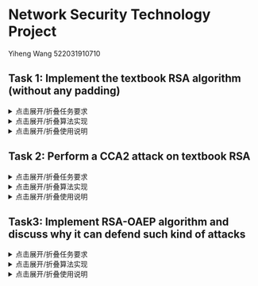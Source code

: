 # Network Security Technology Project

Yiheng Wang 522031910710

## Task 1: Implement the textbook RSA algorithm (without any padding)

<details>
<summary>点击展开/折叠任务要求</summary>

### Requirements

Goal: Implement the textbook RSA algorithm (without any padding)

Your code should be able to:
- Generate a random RSA key pair with a given key size (e.g., 1024-bit)   
- Encrypt a plaintext with the public key.
- Decrypt a ciphertext with the private key.

Files to be Submitted and Standard of Grading:    
- Code : 6 points 
- RSA parameters (Decimal, 1024bits):	 
    - RSA_Moduler.txt	1 point
    - RSA_p.txt		1 point
    - RSA_q.txt		1 point
- RSA key (Decimal, 1024bits):  		 
    - RSA_Secret_Key.txt     1 point
    - RSA_Public_Key.txt     1 point
- Encryption:
    - Raw_Message.txt                                      	1 point
    - Encrypted_Message.txt (hexadecimal)    	1 point   
    - Pass Decryption (TA)                            	2 points

</details>

<details>
<summary>点击展开/折叠算法实现</summary>

### Report

RSA 是最具代表性的公钥加密算法，而 **Textbook RSA** 指的是 *不加任何随机填充*、直接对明文执行模幂运算的最基本方案。本报告基于课程需求，对随附脚本 `textbook_rsa_assignment.py` 进行简要说明，帮助理解其实现细节。

#### 算法概览

* **密钥生成**

  1. 随机生成两 512 bit 素数 `p`、`q`
  2. 计算模数 `n = p · q` 与 欧拉函数 `φ(n) = (p − 1)(q − 1)`
  3. 取公钥指数 `e = 65537`
  4. 通过扩展欧几里得算法求私钥 `d ≡ e⁻¹ (mod φ(n))`
* **加密**
  将明文字节串转为整数 `m`，计算 `c ≡ mᵉ (mod n)`，以十六进制保存。
* **解密**
  读取密文整数 `c`，计算 `m ≡ cᵈ (mod n)`，还原为原始字节流输出。

#### 代码结构

| 函数 / 模块                 | 作用                             | 说明                                   |
| ----------------------- | ------------------------------ | ------------------------------------ |
| `is_probable_prime()`   | Miller–Rabin 素性测试              | 默认 40 轮，确保高置信度                       |
| `keygen()`              | 生成 `p, q, n, e, d`             | 自动规避 `gcd(e, φ) ≠ 1` 冲突              |
| `encrypt() / decrypt()` | 裸模幂运算                          | 直接调用 Python 内置 `pow(base, exp, mod)` |
| CLI 接口                  | `generate / encrypt / decrypt` | 对接测评所需 8 个文件                         |

#### 文件接口一览

随附文件为本地测试结果，可更换原始明文和密钥以重新测试。
| 文件名                      | 内容 / 格式         |
| ------------------------ | --------------- |
| `RSA_p.txt`, `RSA_q.txt` | 素数 `p, q` （十进制） |
| `RSA_Moduler.txt`        | 模数 `n` （十进制）    |
| `RSA_Public_Key.txt`     | 公钥指数 `e` （十进制）  |
| `RSA_Secret_Key.txt`     | 私钥指数 `d` （十进制）  |
| `Raw_Message.txt`        | 原始明文（字节流）       |
| `Encrypted_Message.txt`  | 密文（十六进制字符串）     |
| `Decrypted_Message.txt`  | 解密结果（字节流）       |

</details>

<details>
<summary>点击展开/折叠使用说明</summary>

### How to use

```bash
# 生成 RSA 参数
python textbook_rsa_assignment.py generate

# 对指定明文加密
python textbook_rsa_assignment.py encrypt <input_plaintext_file>

# 对指定密文解密
python textbook_rsa_assignment.py decrypt <input_cipher_hex_file>
```

</details>


## Task 2: Perform a CCA2 attack on textbook RSA

<details>
<summary>点击展开/折叠任务要求</summary>

### Requirements

Goal : Perform a CCA2 attack on textbook RSA

Textbook RSA is elegant, but has no semantic security.

An adaptive chosen-ciphertext attack (abbreviated as CCA2) is an interactive form of chosen-ciphertext attack in which an attacker sends a number of ciphertexts to be decrypted, then uses the results of these decryptions to select subsequent ciphertexts.

The goal of this attack is to gradually reveal information about an encrypted message, or about the decryption key itself.

---

Refer an existing work for the implementation: (Details of this attack can be found in Chap 4.)

Knockel J, Ristenpart T, Crandall J. When textbook RSA is used to protect the privacy of hundreds of millions of users[J]. arXiv preprint arXiv:1802.03367, 2018. (https://arxiv.org/abs/1802.03367)

---

In this attack, the server knows
- RSA key pair
- AES key

The adversary knows
- RSA public key
- a RSA-encrypted AES key
- an AES-encrypted WUP request

The adversary wants to know
- AES key

---

In this part, you are supposed to:
- Properly design your own WUP request format, server-client communication model, etc. 
- Generate a history message by yourself, it should includes a RSA-encrypted AES key and an AES-encrypted request.
- Present the attack process to obtain the AES key (and further decrypt the encrypted request) from the history message.

You can use third-party library to implement AES encryption and decryption.

---

Files to be Submitted and Standard of Grading:    
- Code : 10 points 
- CCA2 (Use RSA parameters in task 1):	 
    - History_Message.txt				1 point
    - AES_Key.txt (hexadecimal, 128bits) 		1 point
    - WUP_Request.txt (hexadecimal) 			1 point
    - AES_Encrypted_WUP.txt (hexadecimal) 		2 points
    - Attack Process to Obtain the AES key: 	10 points	
        - Both Screenshot and Log Files are OK

</details>

<details>
<summary>点击展开/折叠算法实现</summary>

### Report

> **环境**：Python 3 + PyCryptodome   

> **脚本**：`cca2_attack_demo.py`（依赖 `textbook_rsa_assignment.py` 的 1024‑bit Textbook RSA 实现）

> **参考**：Knockel, Ristenpart & Crandall, *Analyzing QQ Browser* §4.1

---

#### 协议回顾

| 步骤 | QQ Browser 6.5 行为                                                   |
| -- | ------------------------------------------------------------------- |
| ①  | 客户端用 **“当前时间（ms）”作种子**生成 128‑bit AES 会话密钥 *k*                       |
| ②  | 用 *textbook RSA*（e = 65537, 1024‑bit *n*）加密 *k* → `C = k^e (mod n)` |
| ③  | 用 *k* 以 **AES‑ECB** 加密 WUP (JSON) 请求 → `CT_AES`                     |
| ④  | 将 `C ∥ CT_AES` 发送服务器                                                |
| ⑤  | 服务器解密 `C` 并 **取最低 128 bit** 作为会话密钥                                  |
| ⑥  | 若 `CT_AES` 解密后是合法 JSON，则回应，否则静默                                     |

无填充 + LSB 截断使服务器自然成为 **按位泄露**的选择密文（CCA2） oracle。

---

#### 攻击原理

设原密钥 *k* 的 RSA 密文为 `C = k^e (mod n)`，公开 *(n, e)*。

* 把 *k* 左移 *b* 位得 `k_b = 2^b·k`；其密文 `C_b = (2^b)^e·k^e = C·(2^{be} mod n)` 可由攻击者直接计算。
* 服务器仅保留 LSB‑128，因此 `k_b` 的高 *(128 − b)* 位全为已知 0。
  猜测该位为 0 并提交 AES 密文；若服务器响应 → 猜对，否则该位必为 1。
* 从最高位到最低位迭代 128 次即恢复完整 *k*。

该方法正是论文 §4.1 “CCA2 attack”，最多 128 oracle 查询即可。

---

#### 脚本结构

| 模块 / 函数              | 作用                                                     | 关键点                                                                         |
| -------------------- | ------------------------------------------------------ | --------------------------------------------------------------------------- |
| **`setup_phase()`**  | 扮演受害者客户端，生成工件                                          | *PRNG(seed=now\_ms)* 生成 AES key；产生最小 JSON WUP；写 `History_Message.txt` 等四个文件 |
| **`Oracle` 类**       | 模拟服务器                                                  | RSA 私钥解密 → 取 LSB‑128 → AES‑ECB 解密 → `json.loads()` 验证                       |
| **`attack_phase()`** | 128 轮查询恢复 *k*                                          | 预计算 `2^e mod n`；循环 *(b = 127 → 0)* 构造 `C_b` 与假密钥；判断服务器响应更新位                 |
| **辅助**               | `aes_encrypt_ecb`, `aes_decrypt_ecb`, `int_to_bytes` 等 | 纯 Python，无外部网络交互                                                            |

输出文件一览：

| 文件                      | 生成阶段   | 内容                                 |
| ----------------------- | ------ | ---------------------------------- |
| `History_Message.txt`   | setup  | 第1行 RSA 密文 (hex); 第2行 AES 密文 (hex) |
| `AES_Key.txt`           | setup  | 真实 AES‑128 key (供评分)               |
| `WUP_Request.txt`       | setup  | 明文 JSON (hex)                      |
| `AES_Encrypted_WUP.txt` | setup  | 加密的 WUP (hex)                      |
| `Recovered_AES_Key.txt` | attack | 攻击后复原的 key (hex)                   |

</details>

<details>
<summary>点击展开/折叠使用说明</summary>

### How to use

```bash
# 生成 RSA 参数
python textbook_rsa_assignment.py generate

# 生成历史消息
python cca2_attack_demo.py setup

# 对捕获的 History_Message.txt 发起 CCA2 攻击
python cca2_attack_demo.py attack
```

示例结果：
```bash
[+] Key pair generated and files written.
[SETUP] Loading RSA parameters …
[SETUP] AES key (from PRNG seeded 1750242148669): 61967946b2cde0fc5f98c57510df8219
[SETUP] Files generated: History_Message.txt etc.
[ATTACK] Loading data …
[ATTACK] Starting 128‑query bit‑oracle attack …
    recovered k[  0] = 1
    recovered k[  1] = 0
    recovered k[  2] = 0
    recovered k[  3] = 1
    ...
    recovered k[127] = 0
[ATTACK] Recovered AES key: 61967946b2cde0fc5f98c57510df8219
[ATTACK] Successfully decrypted victim WUP → {"imei":"990000862471854","url":"https://example.com","ts":1750242148}
[ATTACK] Total oracle queries: 128
```

</details>

## Task3: Implement RSA-OAEP algorithm and discuss why it can defend such kind of attacks

<details>
<summary>点击展开/折叠任务要求</summary>

### Requirements

Goal: defend the attack
- Implement RSA-OAEP algorithm and discuss why it can defend such kind of attacks.

Since textbook RSA is vulnerable to attacks, in this paper, the authors give a solution: using OAEP key padding algorithm.

In cryptography, Optimal Asymmetric Encryption Padding (OAEP) is a padding scheme often used together with RSA encryption. OAEP satisfies the following two goals:
- Add an element of randomness which can be used to convert a deterministic encryption scheme (e.g., traditional RSA) into a probabilistic scheme.
- Prevent partial decryption of ciphertexts (or other information leakage) by ensuring that an adversary cannot recover any portion of the plaintext without being able to invert the trapdoor one-way permutation.

---

In this part, you are supposed to
- Add the OAEP padding module to the textbook RSA implementation.
- Give a discussion on the advantages of RSA-OAEP compared to the textbook RSA.
- Further try to present CCA2 attack to RSA-OAEP to see whether it can thwart the CCA2 attack you have implemented in part 2.

---

Files to be Submitted and Standard of Grading:    
- Code : 10 points 
- Encryption (Use RSA parameters and Message in task 1): 
    - Random_Number.txt			 1 point
    - Message_After_Padding.txt (hexadecimal) 1 point
    - Encrypted_Message.txt (hexadecimal)    	 1 point 
    - Pass Decryption (TA)                            	 2 points
	    - (Recommended using n=1024, k0=512, hash: sha512 )
- Any extra file added is OK but need to be explained in report!


</details>

<details>
<summary>点击展开/折叠算法实现</summary>

### Report

> **脚本**：`rsa_oaep_assignment.py`（配合先前的 `textbook_rsa_assignment.py` 随附工具函数）

> **参数**：n = 1024 bit，k = 128 B，k₀ = 64 B，k₁ = 1 B（固定 0x00），G = H = SHA‑512

---

### 设计要点

| 项目           | 取值                 | 说明                                     |
| ------------ | ------------------ | -------------------------------------- |
| 模数长度 *k*     | 128 B              | 1024‑bit RSA，符合课程要求                    |
| 随机串 *r* (k₀) | 64 B / 512 bit     | `os.urandom` 生成，写入 `Random_Number.txt` |
| `k₁` 尾字节     | 1 B (0x00)         | 用于帧分隔，确保解码可验证                          |
| G, H         | SHA‑512            | 自定义 **MGF1**：`mgf_sha512()` 可裁剪扩展      |
| 最长明文         | k − k₀ − k₁ = 63 B | 超出抛出 `message too long`                |

---

### OAEP 编码流程 (`oaep_encode`)

1. **填充明文**：`m‖0x00` 并右补零至 *(k − k₀)* 字节长度。
2. **生成随机串** *r* (64 B)。
3. **G(r)**：使用 `mgf_sha512` 将 *r* 扩展至 64 B。
4. **X = m′ ⊕ G(r)**。
5. **Y = r ⊕ H(X)**，其中 H = SHA‑512。
6. 输出 **EM = X∥Y** (128 B) 并返回 *(EM, r)*。

生成文件：

| 文件                          | 内容              |
| --------------------------- | --------------- |
| `Random_Number.txt`         | r (hex, 64 B)   |
| `Message_After_Padding.txt` | EM (hex, 128 B) |
| `Encrypted_Message.txt`     | RSA 密文 (hex)    |

---

### OAEP 解码流程 (`oaep_decode`)

1. 拆分 EM 为 **X** (64 B) 与 **Y** (64 B)。
2. 复原 *r* = Y ⊕ H(X)。
3. 计算 **G(r)** 并得到 *m′* = X ⊕ G(r)。
4. 验证末尾 `k₁` = 0x00 字节；去除右侧零填充，还原明文 *m*。
5. 如验证失败抛出 `decoding error`。

### RSA-OAEP 为何能抵御逐比特 CCA2 攻击？

#### 1. 随机化打破“同态偏移”

* **Textbook RSA** 的明文到密文是简单的幂模运算

  $$
  C = m^e \pmod n
  $$

  乘上 $2^{be}$ 会对应明文左移 $b$ 位，攻击者就能通过构造 $C_b=C\cdot 2^{be}\bmod n$ 并观察解密结果来逐位恢复密钥。
* **OAEP** 先用随机串 $r$ 和两趟掩码函数 $G,H$ 对消息做双向掩盖：

  $$
    X = (m\parallel0)\oplus G(r),\quad
    Y = r \oplus H(X),\quad
    M' = X\parallel Y
  $$

  最终加密的是 $M'$，它与原消息 $m$ 再无线性关系。即便乘以 $2^{be}$，“左移”效果会被掩码破坏，解密端无法通过简单裁剪得到结构合法的数据，服务器因填充校验失败而拒绝响应，从而彻底熄火位-oracle。

#### 2. “全或无”安全属性

* 恢复明文必须**同时**拿到完整的 $X$ 与 $Y$；任何一比特错误都会导致哈希结果完全不同，解码链条立即断裂。这使得分步泄露或逐位猜测的攻击不再可行。

---

### 相比 Textbook RSA 的优势

| 维度         | Textbook RSA                                             | RSA-OAEP                                 |
| ---------- | -------------------------------------------------------- | ---------------------------------------- |
| **安全级别**   | 仅保证密码学硬问题（RSA 因子分解）→ **IND-CPA 不安全**，易遭 CCA2、重放、广播、共模等攻击 | 经过理论证明可达 **IND-CCA2**；填充随机化抵御已知选择密文/明文攻击 |
| **随机化**    | 无；同一明文→同一密文，可被流量特征分析                                     | 引入 $k_0$ 位随机种子，每次加密输出不同密文                |
| **错误传播**   | 明文与密文一一映射，局部篡改易被“位翻转”利用                                  | 解码需验填充与哈希，全局一致性，局部篡改→整体失败                |
| **标准化/兼容** | 非标准、不被现代协议采纳                                             | 被 PKCS #1 v2.3、FIPS 186-5、TLS 1.3 等广泛采用  |
| **实现风险**   | 易被开发者无意调用 *NoPadding* 造成漏洞                               | 主流库默认提供 `OAEP` 接口并做参数校验，误用概率低            |

---

OAEP 通过**随机种子+双哈希掩码**打破了 RSA 的可乘性同态，从根本上封堵逐比特 CCA2 利用的“左移泄露”通道；同时提供随机化、填充校验和经过形式化证明的 CCA2 安全，因而在现代协议中取代了 textbook RSA，成为默认且推荐的公钥加密填充方案。


</details>

<details>
<summary>点击展开/折叠使用说明</summary>

### How to use

OAEP 加解密可行性验证：
```bash
# 生成 RSA 参数
python rsa_oaep_assignment.py generate

# 加密明文
python rsa_oaep_assignment.py encrypt Raw_Message.txt

# 解密并验证
python rsa_oaep_assignment.py decrypt Encrypted_Message.txt
```

OAEP 抵抗 CCA2 攻击能力验证：
```bash
# 生成 RSA 参数
python rsa_oaep_assignment.py generate

# 生成历史消息
python cca2_attack_demo.py setup

# 对捕获的 History_Message.txt 发起 CCA2 攻击
python cca2_attack_demo.py attack
```

示例结果：
```bash
[+] 1024‑bit RSA key pair generated.
[SETUP] Loading RSA parameters …
[SETUP] AES key (from PRNG seeded 1750255303212): 193f22ed77a0fcfd6d3ce7bdb5e9a07c
[SETUP] Files generated: History_Message.txt etc.
[ATTACK] Loading data …
[ATTACK] Starting 128-query bit-oracle attack …
    recovered k[  0] = 1
    recovered k[  1] = 1
    recovered k[  2] = 1
    recovered k[  3] = 1
    ...
    recovered k[127] = 1
[ATTACK] Recovered AES key (expected to be WRONG with OAEP): ffffffffffffffffffffffffffffffff
[ATTACK] Verification failed (as intended): Padding is incorrect.
[ATTACK] Total oracle queries: 128
```

</details>

